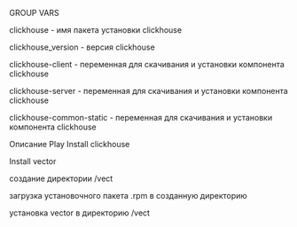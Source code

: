 GROUP VARS

clickhouse - имя пакета установки clickhouse

clickhouse_version - версия clickhouse

clickhouse-client - переменная для скачивания и установки компонента clickhouse

clickhouse-server - переменная для скачивания и установки компонента clickhouse

clickhouse-common-static - переменная для скачивания и установки компонента clickhouse

Описание Play
Install clickhouse

Install vector 

создание директории /vect

загрузка установочного пакета .rpm в созданную директорию

установка vector в директорию /vect